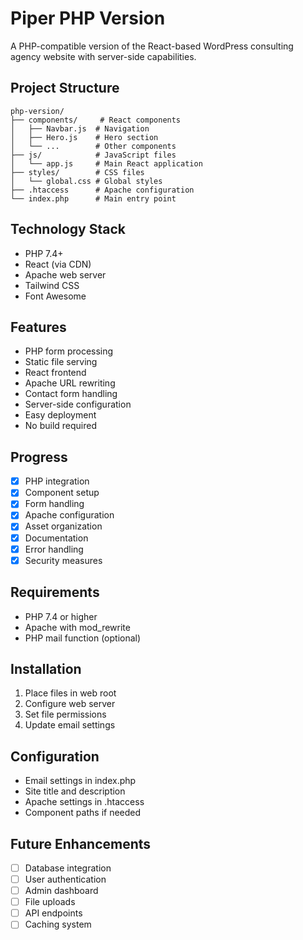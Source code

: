 # Piper PHP Version

A PHP-compatible version of the React-based WordPress consulting agency website with server-side capabilities.

## Project Structure
```
php-version/
├── components/     # React components
│   ├── Navbar.js  # Navigation
│   ├── Hero.js    # Hero section
│   └── ...        # Other components
├── js/            # JavaScript files
│   └── app.js     # Main React application
├── styles/        # CSS files
│   └── global.css # Global styles
├── .htaccess      # Apache configuration
└── index.php      # Main entry point
```

## Technology Stack
- PHP 7.4+
- React (via CDN)
- Apache web server
- Tailwind CSS
- Font Awesome

## Features
- PHP form processing
- Static file serving
- React frontend
- Apache URL rewriting
- Contact form handling
- Server-side configuration
- Easy deployment
- No build required

## Progress
- [x] PHP integration
- [x] Component setup
- [x] Form handling
- [x] Apache configuration
- [x] Asset organization
- [x] Documentation
- [x] Error handling
- [x] Security measures

## Requirements
- PHP 7.4 or higher
- Apache with mod_rewrite
- PHP mail function (optional)

## Installation
1. Place files in web root
2. Configure web server
3. Set file permissions
4. Update email settings

## Configuration
- Email settings in index.php
- Site title and description
- Apache settings in .htaccess
- Component paths if needed

## Future Enhancements
- [ ] Database integration
- [ ] User authentication
- [ ] Admin dashboard
- [ ] File uploads
- [ ] API endpoints
- [ ] Caching system
